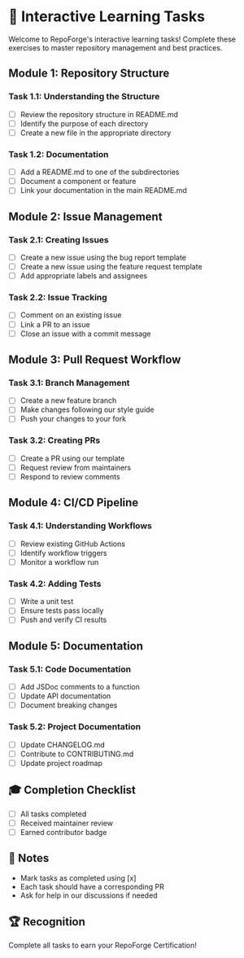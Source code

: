 # 🎯 Interactive Learning Tasks

Welcome to RepoForge's interactive learning tasks! Complete these exercises to master repository management and best practices.

## Module 1: Repository Structure
### Task 1.1: Understanding the Structure
- [ ] Review the repository structure in README.md
- [ ] Identify the purpose of each directory
- [ ] Create a new file in the appropriate directory

### Task 1.2: Documentation
- [ ] Add a README.md to one of the subdirectories
- [ ] Document a component or feature
- [ ] Link your documentation in the main README.md

## Module 2: Issue Management
### Task 2.1: Creating Issues
- [ ] Create a new issue using the bug report template
- [ ] Create a new issue using the feature request template
- [ ] Add appropriate labels and assignees

### Task 2.2: Issue Tracking
- [ ] Comment on an existing issue
- [ ] Link a PR to an issue
- [ ] Close an issue with a commit message

## Module 3: Pull Request Workflow
### Task 3.1: Branch Management
- [ ] Create a new feature branch
- [ ] Make changes following our style guide
- [ ] Push your changes to your fork

### Task 3.2: Creating PRs
- [ ] Create a PR using our template
- [ ] Request review from maintainers
- [ ] Respond to review comments

## Module 4: CI/CD Pipeline
### Task 4.1: Understanding Workflows
- [ ] Review existing GitHub Actions
- [ ] Identify workflow triggers
- [ ] Monitor a workflow run

### Task 4.2: Adding Tests
- [ ] Write a unit test
- [ ] Ensure tests pass locally
- [ ] Push and verify CI results

## Module 5: Documentation
### Task 5.1: Code Documentation
- [ ] Add JSDoc comments to a function
- [ ] Update API documentation
- [ ] Document breaking changes

### Task 5.2: Project Documentation
- [ ] Update CHANGELOG.md
- [ ] Contribute to CONTRIBUTING.md
- [ ] Update project roadmap

## 🎓 Completion Checklist
- [ ] All tasks completed
- [ ] Received maintainer review
- [ ] Earned contributor badge

## 📝 Notes
- Mark tasks as completed using [x]
- Each task should have a corresponding PR
- Ask for help in our discussions if needed

## 🏆 Recognition
Complete all tasks to earn your RepoForge Certification! 